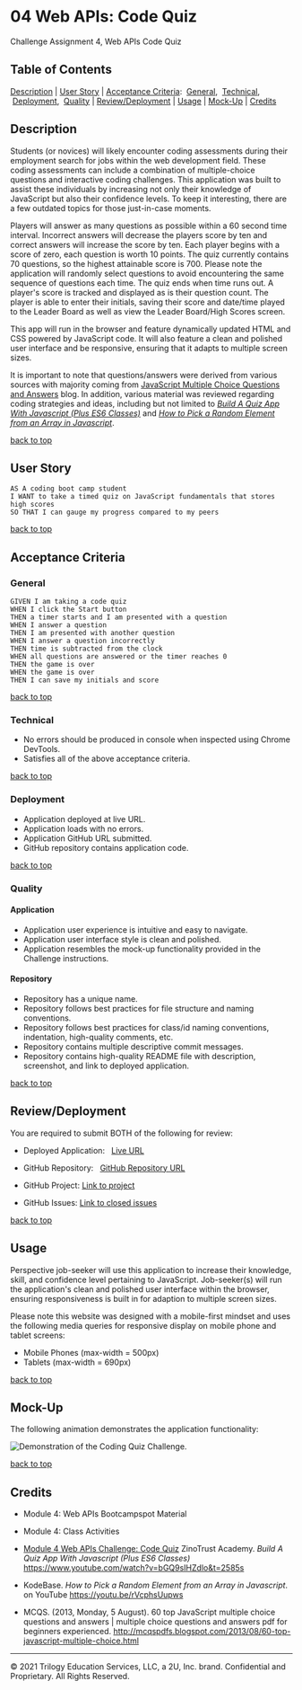 # 04 Web APIs: Code Quiz

Challenge Assignment 4, Web APIs Code Quiz

## Table of Contents

[Description](#description) |
[User Story](#user-story) |
[Acceptance Criteria](#acceptance-criteria):
&nbsp;[General](#general),
&nbsp;[Technical](#technical),
&nbsp;[Deployment](#deployment),
&nbsp;[Quality](#quality) |
[Review/Deployment](#reviewdeployment) |
[Usage](#usage) |
[Mock-Up](#mock-up) |
[Credits](#credits) <br />

## Description

Students (or novices) will likely encounter coding assessments during their employment search for jobs within the web development field. These coding assessments can include a combination of multiple-choice questions and interactive coding challenges. This application was built to assist these individuals by increasing not only their knowledge of JavaScript but also their confidence levels. To keep it interesting, there are a few outdated topics for those just-in-case moments.

Players will answer as many questions as possible within a 60 second time interval. Incorrect answers will decrease the players score by ten and correct answers will increase the score by ten. Each player begins with a score of zero, each question is worth 10 points. The quiz currently contains 70 questions, so the highest attainable score is 700. Please note the application will randomly select questions to avoid encountering the same sequence of questions each time. The quiz ends when time runs out. A player's score is tracked and displayed as is their question count. The player is able to enter their initials, saving their score and date/time played to the Leader Board as well as view the Leader Board/High Scores screen.

This app will run in the browser and feature dynamically updated HTML and CSS powered by JavaScript code. It will also feature a clean and polished user interface and be responsive, ensuring that it adapts to multiple screen sizes.

It is important to note that questions/answers were derived from various sources with majority coming from [JavaScript Multiple Choice Questions and Answers](#credits) blog. In addition, various material was reviewed regarding coding strategies and ideas, including but not limited to [_Build A Quiz App With Javascript (Plus ES6 Classes)_](#credits) and [_How to Pick a Random Element from an Array in Javascript_](#credits).

[back to top](#table-of-contents)

## User Story

```
AS A coding boot camp student
I WANT to take a timed quiz on JavaScript fundamentals that stores high scores
SO THAT I can gauge my progress compared to my peers

```

[back to top](#table-of-contents)

## Acceptance Criteria

### General

```
GIVEN I am taking a code quiz
WHEN I click the Start button
THEN a timer starts and I am presented with a question
WHEN I answer a question
THEN I am presented with another question
WHEN I answer a question incorrectly
THEN time is subtracted from the clock
WHEN all questions are answered or the timer reaches 0
THEN the game is over
WHEN the game is over
THEN I can save my initials and score

```

[back to top](#table-of-contents)

### Technical

- No errors should be produced in console when inspected using Chrome DevTools.
- Satisfies all of the above acceptance criteria.

[back to top](#table-of-contents)

### Deployment

- Application deployed at live URL.
- Application loads with no errors.
- Application GitHub URL submitted.
- GitHub repository contains application code.

[back to top](#table-of-contents)

### Quality

#### Application

- Application user experience is intuitive and easy to navigate.
- Application user interface style is clean and polished.
- Application resembles the mock-up functionality provided in the Challenge instructions.

#### Repository

- Repository has a unique name.
- Repository follows best practices for file structure and naming conventions.
- Repository follows best practices for class/id naming conventions, indentation, high-quality comments, etc.
- Repository contains multiple descriptive commit messages.
- Repository contains high-quality README file with description, screenshot, and link to deployed application.

[back to top](#table-of-contents)

## Review/Deployment

You are required to submit BOTH of the following for review:

- Deployed Application: &nbsp; [Live URL](https://christinedbaxter.github.io/code-quiz/)

- GitHub Repository: &nbsp; [GitHub Repository URL](https://github.com/christinedbaxter/c4-code-quiz)

- GitHub Project: [Link to project](https://github.com/christinedbaxter/code-quiz/projects)

- GitHub Issues: [Link to closed issues](https://github.com/christinedbaxter/code-quiz/issues)

[back to top](#table-of-contents)

## Usage

Perspective job-seeker will use this application to increase their knowledge, skill, and confidence level pertaining to JavaScript. Job-seeker(s) will run the application's clean and polished user interface within the browser, ensuring responsiveness is built in for adaption to multiple screen sizes.

Please note this website was designed with a mobile-first mindset and uses the following media queries for responsive display on mobile phone and tablet screens:

- Mobile Phones (max-width = 500px)
- Tablets (max-width = 690px)

[back to top](#table-of-contents)

## Mock-Up

The following animation demonstrates the application functionality:

![Demonstration of the Coding Quiz Challenge.](./assets/images/m4-codingQuizChallenge-baxter.gif)

[back to top](#table-of-contents)

## Credits

- Module 4: Web APIs Bootcampspot Material
- Module 4: Class Activities
- [Module 4 Web APIs Challenge: Code Quiz](https://courses.bootcampspot.com/courses/798/assignments/17677?module_item_id=306865)
  ZinoTrust Academy. _Build A Quiz App With Javascript (Plus ES6 Classes)_ https://www.youtube.com/watch?v=bGQ9sIHZdlo&t=2585s

- KodeBase. _How to Pick a Random Element from an Array in Javascript_. on YouTube https://youtu.be/rVcphsUupws

- MCQS. (2013, Monday, 5 August). 60 top JavaScript multiple choice questions and answers | multiple choice questions and answers pdf for beginners experienced. http://mcqspdfs.blogspot.com/2013/08/60-top-javascript-multiple-choice.html

---

© 2021 Trilogy Education Services, LLC, a 2U, Inc. brand. Confidential and Proprietary. All Rights Reserved.
